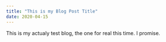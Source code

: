 ```yaml
---
title: "This is my Blog Post Title"
date: 2020-04-15
---
```


This is my actualy test blog, the one for real this time. I promise.
